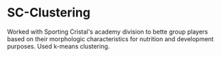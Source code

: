 # SC-Clustering
Worked with Sporting Cristal's academy division to bette group players based on their morphologic characteristics for nutrition and development purposes. Used k-means clustering.
